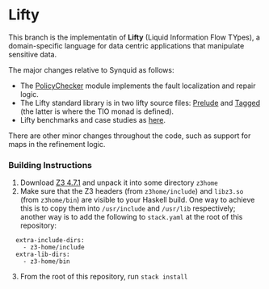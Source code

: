 # Lifty #

This branch is the implementatin of **Lifty** (Liquid Information Flow TYpes), a domain-specific language for data centric applications that manipulate sensitive data.

The major changes relative to Synquid as follows:

- The [PolicyChecker](src/Synquid/PolicyChecker.hs) module implements the fault localization and repair logic.
- The Lifty standard library is in two lifty source files: [Prelude](test/security/taggedio/Prelude.sq) and [Tagged](test/security/taggedio/Tagged.sq) (the latter is where the TIO monad is defined).
- Lifty benchmarks and case studies as [here](test/security/taggedio).

There are other minor changes throughout the code, such as support for maps in the refinement logic.

### Building Instructions ###

1. Download [Z3 4.7.1](https://github.com/Z3Prover/z3/releases) and unpack it into some directory `z3home`
2. Make sure that the Z3 headers (from `z3home/include`) and `libz3.so` (from `z3home/bin`) are visible to your Haskell build. One way to achieve this is to copy them into `/usr/include` and `/usr/lib` respectively; another way is to add the following to  `stack.yaml` at the root of this repository: 
  
```  
  extra-include-dirs:
    - z3-home/include
  extra-lib-dirs:
    - z3-home/bin  
```
3. From the root of this repository, run `stack install`
